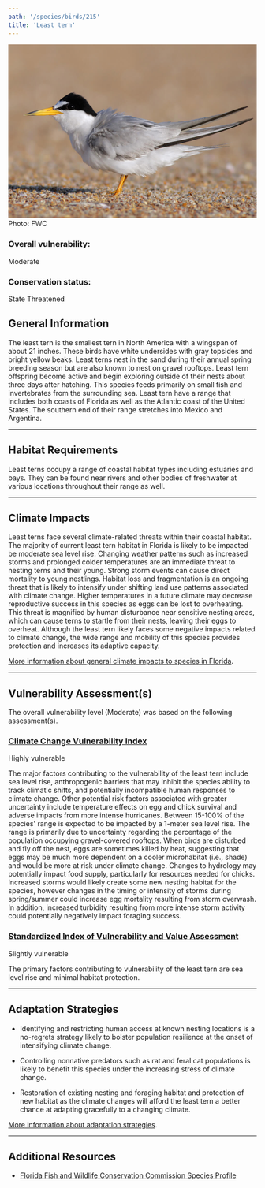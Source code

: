 ```yaml
---
path: '/species/birds/215'
title: 'Least tern'
---
```


<content-header icon="shorebirds" title="Least tern" subtitle="Sternula antillarum">
</content-header>

<div id="TopSection">

<div class="header-photo"><img src="215.jpg" alt="Photo for 215"/>
<figcaption>Photo: FWC</figcaption></div>

<div>

### Overall vulnerability:

<div class="vulnerability vulnerability-moderate">Moderate</div>



### Conservation status:

State Threatened

</div>
</div>

## General Information

The least tern is the smallest tern in North America with a wingspan of about 21 inches. These birds have white undersides with gray topsides and bright yellow beaks.  Least terns nest in the sand during their annual spring breeding season but are also known to nest on gravel rooftops.  Least tern offspring become active and begin exploring outside of their nests about three days after hatching. This species feeds primarily on small fish and invertebrates from the surrounding sea.  Least tern have a range that includes both coasts of Florida as well as the Atlantic coast of the United States.  The southern end of their range stretches into Mexico and Argentina.

<hr />

## Habitat Requirements

Least terns occupy a range of coastal habitat types including estuaries and bays.  They can be found near rivers and other bodies of freshwater at various locations throughout their range as well.

<hr />

## Climate Impacts

Least terns face several climate-related threats within their coastal habitat. The majority of current least tern habitat in Florida is likely to be impacted be moderate sea level rise.  Changing weather patterns such as increased storms and prolonged colder temperatures are an immediate threat to nesting terns and their young. Strong storm events can cause direct mortality to young nestlings.  Habitat loss and fragmentation is an ongoing threat that is likely to intensify under shifting land use patterns associated with climate change.  Higher temperatures in a future climate may decrease reproductive success in this species as eggs can be lost to overheating.  This threat is magnified by human disturbance near sensitive nesting areas, which can cause terns to startle from their nests, leaving their eggs to overheat.  Although the least tern likely faces some negative impacts related to climate change, the wide range and mobility of this species provides protection and increases its adaptive capacity.

[More information about general climate impacts to species in Florida](/impacts/species).



<hr />

## Vulnerability Assessment(s)

The overall vulnerability level (Moderate) was based on the following assessment(s).
#### 
<div class="vulnerability-header">
<h3><a href="/impacts/vulnerability/ccvi">Climate Change Vulnerability Index</a></h3>
<div class="vulnerability vulnerability-high">Highly vulnerable</div>
</div> 

The major factors contributing to the vulnerability of the least tern include sea level rise, anthropogenic barriers that may inhibit the species ability to track climatic shifts, and potentially incompatible human responses to climate change.  Other potential risk factors associated with greater uncertainty include temperature effects on egg and chick survival and adverse impacts from more intense hurricanes.  Between 15-100% of the species' range is expected to be impacted by a 1-meter sea level rise. The range is primarily due to uncertainty regarding the percentage of the population occupying gravel-covered rooftops.    When birds are disturbed and fly off the nest, eggs are sometimes killed by heat, suggesting that eggs may be much more dependent on a cooler microhabitat (i.e., shade) and would be more at risk under climate change.  Changes to hydrology may potentially impact food supply, particularly for resources needed for chicks. Increased storms would likely create some new nesting habitat for the species, however changes in the timing or intensity of storms during spring/summer could increase egg mortality resulting from storm overwash. In addition, increased turbidity resulting from more intense storm activity could potentially negatively impact foraging success.

#### 
<div class="vulnerability-header">
<h3><a href="/impacts/vulnerability/sivva/species">Standardized Index of Vulnerability and Value Assessment</a></h3>
<div class="vulnerability vulnerability-slight">Slightly vulnerable</div>
</div> 

The primary factors contributing to vulnerability of the least tern are sea level rise and minimal habitat protection.


<hr />

## Adaptation Strategies

- Identifying and restricting human access at known nesting locations is a no-regrets strategy likely to bolster population resilience at the onset of intensifying climate change.

- Controlling nonnative predators such as rat and feral cat populations is likely to benefit this species under the increasing stress of climate change.

- Restoration of existing nesting and foraging habitat and protection of new habitat as the climate changes will afford the least tern a better chance at adapting gracefully to a changing climate.

[More information about adaptation strategies](/strategies).

<hr />


## Additional Resources

- [Florida Fish and Wildlife Conservation Commission Species Profile](https://myfwc.com/wildlifehabitats/profiles/birds/shorebirdsseabirds/least-tern/)
